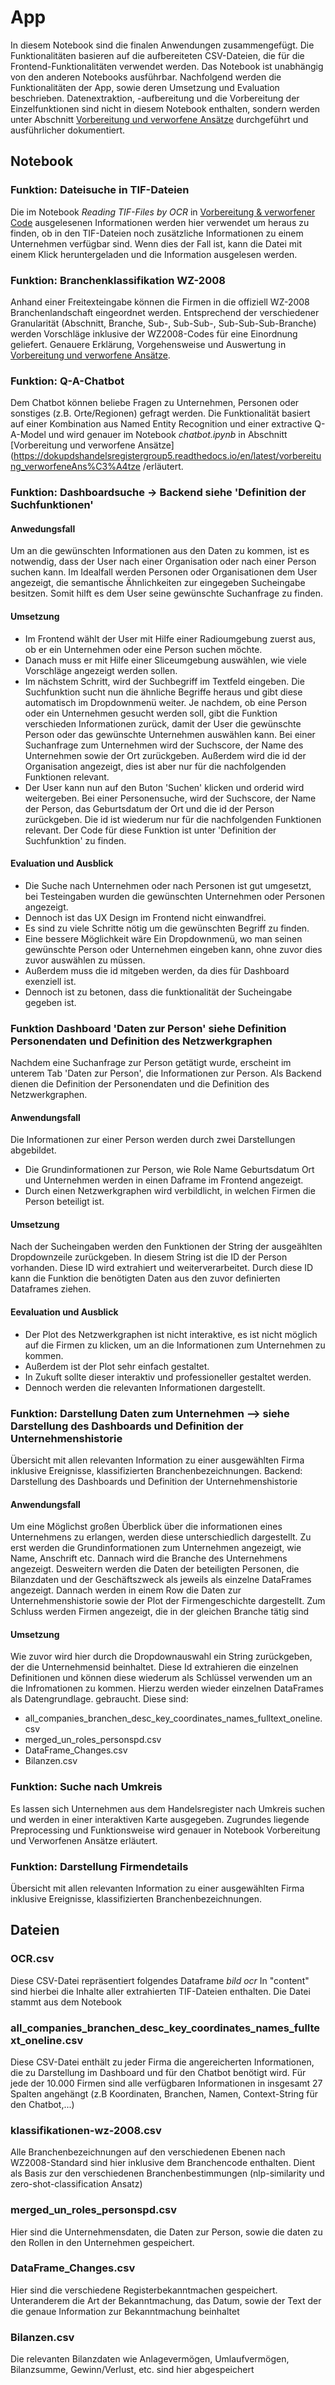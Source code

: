 # App

In diesem Notebook sind die finalen Anwendungen zusammengefügt. Die Funktionalitäten basieren auf die aufbereiteten CSV-Dateien, die für die Frontend-Funktionalitäten verwendet werden. Das Notebook ist unabhängig von den anderen Notebooks ausführbar. 
Nachfolgend werden die Funktionalitäten der App, sowie deren Umsetzung und Evaluation beschrieben. 
Datenextraktion, -aufbereitung und die Vorbereitung der Einzelfunktionen sind nicht in diesem Notebook enthalten, sondern werden unter Abschnitt [Vorbereitung und verworfene Ansätze](https://dokupdshandelsregistergroup5.readthedocs.io/en/latest/vorbereitung_verworfeneAns%C3%A4tze) durchgeführt und ausführlicher dokumentiert. 

## Notebook

### Funktion: Dateisuche in TIF-Dateien
Die im Notebook *Reading TIF-Files by OCR* in [Vorbereitung & verworfener Code](#Vorbereitung-&-verworfener-Code) ausgelesenen Informationen werden hier verwendet um heraus zu finden, ob in den TIF-Dateien noch zusätzliche Informationen zu einem Unternehmen verfügbar sind. Wenn dies der Fall ist, kann die Datei mit einem Klick heruntergeladen und die Information ausgelesen werden.

### Funktion: Branchenklassifikation WZ-2008

Anhand einer Freitexteingabe können die Firmen in die offiziell WZ-2008 Branchenlandschaft eingeordnet werden. Entsprechend der verschiedener Granularität (Abschnitt, Branche, Sub-, Sub-Sub-, Sub-Sub-Sub-Branche) werden Vorschläge inklusive der WZ2008-Codes für eine Einordnung geliefert. Genauere Erklärung,  Vorgehensweise und Auswertung in [Vorbereitung und verworfene Ansätze](https://dokupdshandelsregistergroup5.readthedocs.io/en/latest/vorbereitung_verworfeneAns%C3%A4tze).


### Funktion: Q-A-Chatbot

Dem Chatbot können beliebe Fragen zu Unternehmen, Personen oder sonstiges (z.B. Orte/Regionen) gefragt werden. Die Funktionalität basiert auf einer Kombination aus Named Entity Recognition und einer extractive Q-A-Model und wird genauer im Notebook *chatbot.ipynb* in Abschnitt [Vorbereitung und verworfene Ansätze](https://dokupdshandelsregistergroup5.readthedocs.io/en/latest/vorbereitung_verworfeneAns%C3%A4tze /erläutert.  

### Funktion: Dashboardsuche -> Backend siehe 'Definition der Suchfunktionen'

#### Anwedungsfall
Um an die gewünschten Informationen aus den Daten zu kommen, ist es notwendig, dass der User nach einer Organisation oder nach einer Person suchen kann. Im Idealfall werden Personen oder Organisationen dem User angezeigt, die semantische Ähnlichkeiten zur eingegeben Sucheingabe besitzen. Somit hilft es dem User seine gewünschte Suchanfrage zu finden.
#### Umsetzung
* Im Frontend wählt der User mit Hilfe einer Radioumgebung zuerst aus, ob er ein Unternehmen oder eine Person suchen möchte.
* Danach muss er mit Hilfe einer Sliceumgebung auswählen, wie viele Vorschläge angezeigt werden sollen. 
* Im nächstem Schritt, wird der Suchbegriff im Textfeld eingeben. Die Suchfunktion sucht nun die ähnliche Begriffe heraus und gibt diese automatisch im Dropdownmenü weiter. Je nachdem, ob eine Person oder ein Unternehmen gesucht werden soll, gibt die Funktion verschieden Informationen zurück, damit der User die gewünschte Person oder das gewünschte Unternehmen auswählen kann. Bei einer Suchanfrage zum Unternehmen wird der Suchscore, der Name des Unternehmen sowie der Ort zurückgeben. Außerdem wird die id der Organisation angezeigt, dies ist aber nur für die nachfolgenden Funktionen relevant.
* Der User kann nun auf den Buton 'Suchen' klicken und orderid wird weitergeben. Bei einer Personensuche, wird der Suchscore, der Name der Person, das Geburtsdatum der Ort und die id der Person zurückgeben. Die id ist wiederum nur für die nachfolgenden Funktionen relevant. Der Code für diese Funktion ist unter 'Definition der Suchfunktion' zu finden.
#### Evaluation und Ausblick
* Die Suche nach Unternehmen oder nach Personen ist gut umgesetzt, bei Testeingaben wurden die gewünschten Unternehmen oder Personen angezeigt.
* Dennoch ist das UX Design im Frontend nicht einwandfrei.
* Es sind zu viele Schritte nötig um die gewünschten Begriff zu finden.
* Eine bessere Möglichkeit wäre Ein Dropdownmenü, wo man seinen gewünschte Person oder Unternehmen eingeben kann, ohne zuvor dies zuvor auswählen zu müssen.
* Außerdem muss die id mitgeben werden, da dies für Dashboard exenziell ist.
* Dennoch ist zu betonen, dass die funktionalität der Sucheingabe gegeben ist.
### Funktion Dashboard 'Daten zur Person' siehe Definition Personendaten und Definition des Netzwerkgraphen
Nachdem eine Suchanfrage zur Person getätigt wurde, erscheint im unterem Tab 'Daten zur Person', die Informationen zur Person. Als Backend dienen die Definition der Personendaten und die Definition des Netzwerkgraphen.
#### Anwendungsfall
Die Informationen zur einer Person werden durch zwei Darstellungen abgebildet.
* Die Grundinformationen zur Person, wie Role  Name Geburtsdatum Ort und Unternehmen werden in einen Daframe im Frontend angezeigt.
* Durch einen Netzwerkgraphen wird verbildlicht, in welchen Firmen die Person beteiligt ist.
#### Umsetzung
Nach der Sucheingaben werden den Funktionen der String der ausgeählten Dropdownzeile zurückgeben. In diesem String ist die ID der Person vorhanden. Diese ID wird extrahiert und weiterverarbeitet. Durch diese ID kann die Funktion die benötigten Daten aus den zuvor definierten Dataframes ziehen.
#### Eevaluation und Ausblick
* Der Plot des Netzwerkgraphen ist nicht interaktive, es ist nicht möglich auf die Firmen zu klicken, um an die Informationen zum Unternehmen zu kommen.
* Außerdem ist der Plot sehr einfach gestaltet.
* In Zukuft sollte dieser interaktiv und professioneller gestaltet werden.
* Dennoch werden die relevanten Informationen dargestellt.
### Funktion: Darstellung Daten zum Unternehmen --> siehe Darstellung des Dashboards und Definition der Unternehmenshistorie
Übersicht mit allen relevanten Information zu einer ausgewählten Firma inklusive Ereignisse, klassifizierten Branchenbezeichnungen. Backend: Darstellung des Dashboards und Definition der Unternehmenshistorie
#### Anwendungsfall
Um eine Möglichst großen Überblick über die informationen eines Unternehmens zu erlangen, werden diese unterschiedlich dargestellt.
Zu erst werden die Grundinformationen zum Unternehmen angezeigt, wie Name, Anschrift etc.
Dannach wird die Branche des Unternehmens angezeigt. Desweitern werden die Daten der beteiligten Personen, die Bilanzdaten und der Geschäftszweck als jeweils als einzelne DataFrames angezeigt. Dannach werden in einem Row die Daten zur Unternehmenshistorie sowie der Plot der Firmengeschichte dargestellt.
Zum Schluss werden Firmen angezeigt, die in der gleichen Branche tätig sind
#### Umsetzung
Wie zuvor wird hier durch die Dropdownauswahl ein String zurückgeben, der die Unternehmensid beinhaltet. Diese Id extrahieren die einzelnen Definitionen und können diese wiederum als Schlüssel verwenden um an die Infromationen zu kommen. Hierzu werden wieder einzelnen DataFrames als Datengrundlage. gebraucht.
Diese sind: 
* all_companies_branchen_desc_key_coordinates_names_fulltext_oneline.csv
* merged_un_roles_personspd.csv
* DataFrame_Changes.csv
* Bilanzen.csv


### Funktion: Suche nach Umkreis 

Es lassen sich Unternehmen aus dem Handelsregister nach Umkreis suchen und werden in einer interaktiven Karte ausgegeben. Zugrundes liegende Preprocessing und Funktionsweise wird genauer in Notebook Vorbereitung und Verworfenen Ansätze erläutert. 

### Funktion: Darstellung Firmendetails

Übersicht mit allen relevanten Information zu einer ausgewählten Firma inklusive Ereignisse, klassifizierten Branchenbezeichnungen. 

## Dateien

### OCR.csv
Diese CSV-Datei repräsentiert folgendes Dataframe *bild ocr*
In "content" sind hierbei die Inhalte aller extrahierten TIF-Dateien enthalten. Die Datei stammt aus dem Notebook 

### all_companies_branchen_desc_key_coordinates_names_fulltext_oneline.csv
Diese CSV-Datei enthält zu jeder Firma die angereicherten Informationen, die zu Darstellung im Dashboard und für den Chatbot benötigt wird. Für jede der 10.000 Firmen sind alle verfügbaren Informationen in insgesamt 27 Spalten angehängt (z.B Koordinaten, Branchen, Namen, Context-String für den Chatbot,...)

### klassifikationen-wz-2008.csv
Alle Branchenbezeichnungen auf den verschiedenen Ebenen nach WZ2008-Standard sind hier inklusive dem Branchencode enthalten. Dient als Basis zur den verschiedenen Branchenbestimmungen (nlp-similarity und zero-shot-classification Ansatz)
### merged_un_roles_personspd.csv
Hier sind die Unternehmensdaten, die Daten zur Person, sowie die daten zu den Rollen in den Unternehmen gespeichert.
### DataFrame_Changes.csv
Hier sind die verschiedene Registerbekanntmachen gespeichert. Unteranderem die Art der Bekanntmachung, das Datum, sowie der Text der die genaue Information zur Bekanntmachung beinhaltet
### Bilanzen.csv
Die relevanten Bilanzdaten wie Anlagevermögen, Umlaufvermögen, Bilanzsumme, Gewinn/Verlust, etc. sind hier abgespeichert
